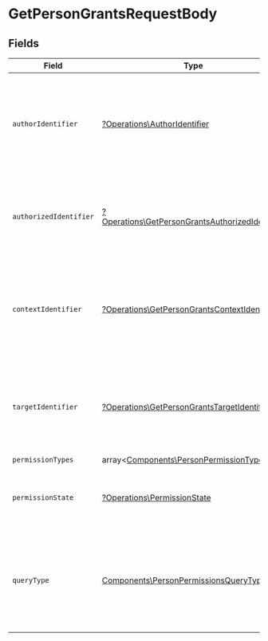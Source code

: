 # GetPersonGrantsRequestBody


## Fields

| Field                                                                                                                                                                                                                                                               | Type                                                                                                                                                                                                                                                                | Required                                                                                                                                                                                                                                                            | Description                                                                                                                                                                                                                                                         |
| ------------------------------------------------------------------------------------------------------------------------------------------------------------------------------------------------------------------------------------------------------------------- | ------------------------------------------------------------------------------------------------------------------------------------------------------------------------------------------------------------------------------------------------------------------- | ------------------------------------------------------------------------------------------------------------------------------------------------------------------------------------------------------------------------------------------------------------------- | ------------------------------------------------------------------------------------------------------------------------------------------------------------------------------------------------------------------------------------------------------------------- |
| `authorIdentifier`                                                                                                                                                                                                                                                  | [?Operations\AuthorIdentifier](../../Models/Operations/AuthorIdentifier.md)                                                                                                                                                                                         | :heavy_minus_sign:                                                                                                                                                                                                                                                  | Identyfikator osoby lub podmiotu nadającego uprawnienie.<br/>\| Type \| Value \|<br/>\| --- \| --- \|<br/>\| Nip \| 10 cyfrowy numer NIP \|<br/>\| Pesel \| 11 cyfrowy numer PESEL \|<br/>\| Fingerprint \| Odcisk palca certyfikatu \|<br/>\| System \| Identyfikator systemowy KSeF \| |
| `authorizedIdentifier`                                                                                                                                                                                                                                              | [?Operations\GetPersonGrantsAuthorizedIdentifier](../../Models/Operations/GetPersonGrantsAuthorizedIdentifier.md)                                                                                                                                                   | :heavy_minus_sign:                                                                                                                                                                                                                                                  | Identyfikator osoby lub podmiotu uprawnionego.<br/>\| Type \| Value \|<br/>\| --- \| --- \|<br/>\| Nip \| 10 cyfrowy numer NIP \|<br/>\| Pesel \| 11 cyfrowy numer PESEL \|<br/>\| Fingerprint \| Odcisk palca certyfikatu \|                                       |
| `contextIdentifier`                                                                                                                                                                                                                                                 | [?Operations\GetPersonGrantsContextIdentifier](../../Models/Operations/GetPersonGrantsContextIdentifier.md)                                                                                                                                                         | :heavy_minus_sign:                                                                                                                                                                                                                                                  | Identyfikator kontekstu uprawnienia (dla uprawnień nadanych administratorom jednostek podrzędnych).<br/>\| Type \| Value \|<br/>\| --- \| --- \|<br/>\| Nip \| 10 cyfrowy numer NIP \|<br/>\| InternalId \| Dwuczłonowy identyfikator składający się z numeru NIP i 5 cyfr: `{nip}-{5_cyfr}` \| |
| `targetIdentifier`                                                                                                                                                                                                                                                  | [?Operations\GetPersonGrantsTargetIdentifier](../../Models/Operations/GetPersonGrantsTargetIdentifier.md)                                                                                                                                                           | :heavy_minus_sign:                                                                                                                                                                                                                                                  | Identyfikator podmiotu docelowego (dla uprawnień pośrednich).<br/>\| Type \| Value \|<br/>\| --- \| --- \|<br/>\| Nip \| 10 cyfrowy numer NIP \|<br/>\| AllPartners \| Identyfikator oznaczający, że uprawnienie nadane w sposób pośredni jest typu generalnego \|  |
| `permissionTypes`                                                                                                                                                                                                                                                   | array<[Components\PersonPermissionType](../../Models/Components/PersonPermissionType.md)>                                                                                                                                                                           | :heavy_minus_sign:                                                                                                                                                                                                                                                  | Możliwe uprawnienia do filtrowania.                                                                                                                                                                                                                                 |
| `permissionState`                                                                                                                                                                                                                                                   | [?Operations\PermissionState](../../Models/Operations/PermissionState.md)                                                                                                                                                                                           | :heavy_minus_sign:                                                                                                                                                                                                                                                  | Stan uprawnienia. <br/>\| Type \| Value \|<br/>\| --- \| --- \|<br/>\| Active \| Uprawnienia aktywne \|<br/>\| Inactive \| Uprawnienia nieaktywne, nadane w sposób poœredni \|                                                                                      |
| `queryType`                                                                                                                                                                                                                                                         | [Components\PersonPermissionsQueryType](../../Models/Components/PersonPermissionsQueryType.md)                                                                                                                                                                      | :heavy_check_mark:                                                                                                                                                                                                                                                  | Typ zapytania.<br/>\| Type \| Value \|<br/>\| --- \| --- \|<br/>\| PermissionsInCurrentContext \| Uprawnienia obowiązujące w aktualnym kontekście \|<br/>\| PermissionsGrantedInCurrentContext \| Uprawnienia nadane w aktualnym kontekście \|                      |